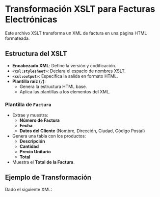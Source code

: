 # Transformación XSLT para Facturas Electrónicas

Este archivo XSLT transforma un XML de factura en una página HTML formateada.

## Estructura del XSLT

- **Encabezado XML**: Define la versión y codificación.
- **`<xsl:stylesheet>`**: Declara el espacio de nombres XSLT.
- **`<xsl:output>`**: Especifica la salida en formato HTML.
- **Plantilla raíz (`/`)**:
  - Genera la estructura HTML base.
  - Aplica las plantillas a los elementos del XML.

### Plantilla de `Factura`
- Extrae y muestra:
  - **Número de Factura**
  - **Fecha**
  - **Datos del Cliente** (Nombre, Dirección, Ciudad, Código Postal)
- Genera una tabla con los productos:
  - **Descripción**
  - **Cantidad**
  - **Precio Unitario**
  - **Total**
- Muestra el **Total de la Factura**.

## Ejemplo de Transformación

Dado el siguiente XML:

